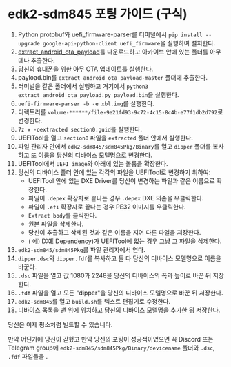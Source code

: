 # edk2-sdm845 포팅 가이드 (구식)

 1. Python protobuf와 uefi_firmware-parser를 터미널에서 `pip install --upgrade google-api-python-client uefi_firmware`을 실행하여 설치한다.
 2. [extract_android_ota_payload](https://github.com/cyxx/extract_android_ota_payload/archive/master.zip)를 다운로드하고 아카이브 안에 있는 폴더를 아무데나 추출한다.
 3. 당신의 휴대폰을 위한 아무 OTA 업데이트를 실행한다.
 4. payload.bin를 `extract_android_ota_payload-master` 폴더에 추출한다.
 5. 터미널을 같은 폴더에서 실행하고 거기에서 `python3 extract_android_ota_payload.py payload.bin`을 실행한다.
 6. `uefi-firmware-parser -b -e xbl.img`를 실행한다.
 7. 디렉토리를 `volume-******/file-9e21fd93-9c72-4c15-8c4b-e77f1db2d792`로 변경한다.
 8. `7z x -oextracted section0.guid`를 실행한다.
 9. UEFITool을 열고 `section0` 파일을 `extracted` 폴더 안에서 실행한다.
 10. 파일 관리자 안에서 `edk2-sdm845/sdm845Pkg/Binary`를 열고 `dipper` 폴더를 복사하고 또 이름을 당신의 디바이스 모델명으로 변경한다.
 11. UEFITool에서 `UEFI image`와 아래에 있는 볼륨을 확장한다.
 12. 당신의 디바이스 폴더 안에 있는 각각의 파일을 UEFITool로 변경하기 위하여:
     - UEFITool 안에 있는 DXE Driver를 당신이 변경하는 파일과 같은 이름으로 확장한다.
     - 파일이 `.depex` 확장자로 끝나는 경우 `.depex` DXE 의존을 우클릭한다.
     - 파일이 `.efi` 확장자로 끝나는 경우 PE32 이미지를 우클릭한다.
     - `Extract body`를 클릭한다.
     - 원본 파일을 삭제한다.
     - 당신이 추출하고 삭제된 것과 같은 이름을 지어 다른 파일을 저장한다.
     - ( 예) DXE Dependency)가 UEFITool에 없는 경우 그냥 그 파일을 삭제한다.
 13. `edk2-sdm845/sdm845Pkg`를 파일 관리자에서 연다.
 14. `dipper.dsc`와 `dipper.fdf`를 복사하고 둘 다 당신의 디바이스 모델명으로 이름을 바꾼다.
 15. `.dsc` 파일을 열고 값 1080과 2248을 당신의 디바이스의 폭과 높이로 바꾼 뒤 저장한다.
 16. `.fdf` 파일을 열고 모든 "dipper"을 당신의 디바이스 모델명으로 바꾼 뒤 저장한다.
 17. `edk2-sdm845`를 열고 `build.sh`를 텍스트 편집기로 수정한다.
 18. 디바이스 목록을 맨 위에 위치하고 당신의 디바이스 모델명을 추가한 뒤 저장한다.

당신은 이제 평소처럼 빌드할 수 있습니다.

 만약 어딘가에 당신이 갇혔고 만약 당신의 포팅이 성공적이었으면 꼭 Discord 또는 Telegram group에 `edk2-sdm845/sdm845Pkg/Binary/devicename` 폴더와 `.dsc`, `.fdf` 파일들을 .
